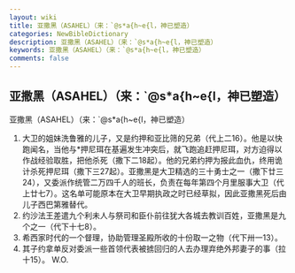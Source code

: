 ```yaml
---
layout: wiki
title: 亚撒黑（ASAHEL）（来：`@s*a{h~e{l，神已塑造）
categories: NewBibleDictionary
description: 亚撒黑（ASAHEL）（来：`@s*a{h~e{l，神已塑造）
keywords: 亚撒黑（ASAHEL）（来：`@s*a{h~e{l，神已塑造）
comments: false
---
```


## 亚撒黑（ASAHEL）（来：`@s*a{h~e{l，神已塑造）



亚撒黑（ASAHEL）（来：`@s*a{h~e{l，神已塑造）
1. 大卫的姐妹洗鲁雅的儿子，又是约押和亚比筛的兄弟（代上二16）。他是以快跑闻名，当他与*押尼珥在基遍发生冲突后，就飞跑追赶押尼珥，对方迫得以作战经验取胜，把他杀死（撒下二18起）。他的兄弟约押为报此血仇，终用诡计杀死押尼珥（撒下三27起）。亚撒黑是大卫精选的三十勇士之一（撒下廿三24），又委派作统管二万四千人的班长，负责在每年第四个月里服事大卫（代上廿七7）。这名单可能原本在大卫早期执政之时已经草拟，因此亚撒黑死后由儿子西巴第雅替代。
2. 约沙法王差遣九个利未人与祭司和臣仆前往犹大各城去教训百姓，亚撒黑是九个之一（代下十七8）。
3. 希西家时代的一个督理，协助管理圣殿所收的十份取一之物（代下卅一13）。
4. 其子约拿单反对委派一些首领代表被掳回归的人去办理弃绝外邦妻子的事（拉十15）。
W.O.



